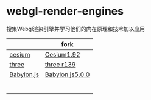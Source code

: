 # webgl-render-engines

搜集Webgl渲染引擎并学习他们的内在原理和技术加以应用

|                                                       | fork                                                         |
| ----------------------------------------------------- | ------------------------------------------------------------ |
| [cesium](https://github.com/CesiumGS/cesium)          | [Cesium1.92](https://github.com/BinarySky10/cesium.git)      |
| [three ](https://github.com/mrdoob/three.js)          | [three r139](https://github.com/BinarySky10/three.js.git)    |
| [Babylon.js](https://github.com/BabylonJS/Babylon.js) | [Babylon.js5.0.0](https://github.com/BinarySky10/Babylon.js.git) |
|                                                       |                                                              |
|                                                       |                                                              |
|                                                       |                                                              |
|                                                       |                                                              |
|                                                       |                                                              |
|                                                       |                                                              |


